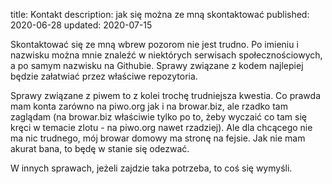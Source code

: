 title: Kontakt
description: jak się można ze mną skontaktować
published: 2020-06-28
updated: 2020-07-15

Skontaktować się ze mną wbrew pozorom nie jest trudno. Po imieniu i nazwisku można mnie znaleźć w niektórych serwisach społecznościowych, a po samym nazwisku na Githubie. Sprawy związane z kodem najlepiej będzie załatwiać przez właściwe repozytoria.

Sprawy związane z piwem to z kolei trochę trudniejsza kwestia. Co prawda mam konta zarówno na piwo.org jak i na browar.biz, ale rzadko tam zaglądam (na browar.biz właściwie tylko po to, żeby wyczaić co tam się kręci w temacie zlotu - na piwo.org nawet rzadziej). Ale dla chcącego nie ma nic trudnego, mój browar domowy ma stronę na fejsie. Jak nie mam akurat bana, to będę w stanie się odezwać.

W innych sprawach, jeżeli zajdzie taka potrzeba, to coś się wymyśli.
